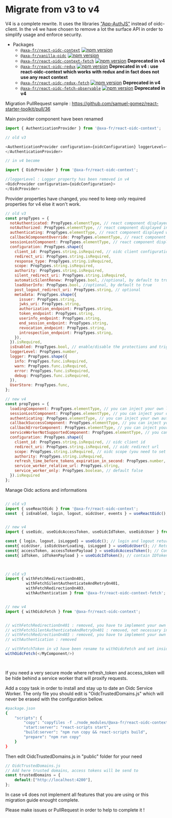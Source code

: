 ﻿# Migrate from v3 to v4

V4 is a complete rewrite. It uses the libraries ["App-AuthJS"](https://github.com/openid/AppAuth-JS) instead of oidc-client.
In the v4 we have chosen to remove a lot the surface API in order to simplify usage and enforce security.

- Packages
  - [`@axa-fr/react-oidc-context`](./packages/context#readme.md) [![npm version](https://badge.fury.io/js/%40axa-fr%2Freact-oidc-context.svg)](https://badge.fury.io/js/%40axa-fr%2Freact-oidc-context)
  - [`@axa-fr/vanilla-oidc`](./packages/vanilla#readme.md) [![npm version](https://badge.fury.io/js/%40axa-fr%2Fvanilla-oidc.svg)](https://badge.fury.io/js/%40axa-fr%2Fvanilla-oidc)
  - [`@axa-fr/react-oidc-context-fetch`](./packages/context-fetch#readme.md) [![npm version](https://badge.fury.io/js/%40axa-fr%2Freact-oidc-context-fetch.svg)](https://badge.fury.io/js/%40axa-fr%2Freact-oidc-context-fetch) **Deprecated in v4**
  - [`@axa-fr/react-oidc-redux`](./packages/redux#readme.md) [![npm version](https://badge.fury.io/js/%40axa-fr%2Freact-oidc-redux.svg)](https://badge.fury.io/js/%40axa-fr%2Freact-oidc-redux) **Deprecated in v4 : use react-oidc-context which works with redux and in fact does not use any react context**
  - [`@axa-fr/react-oidc-redux-fetch`](./packages/redux-fetch#readme.md) [![npm version](https://badge.fury.io/js/%40axa-fr%2Freact-oidc-redux-fetch.svg)](https://badge.fury.io/js/%40axa-fr%2Freact-oidc-redux-fetch) **Deprecated in v4**
  - [`@axa-fr/react-oidc-fetch-observable`](./packages/fetch-observable#readme.md) [![npm version](https://badge.fury.io/js/%40axa-fr%2Freact-oidc-fetch-observable.svg)](https://badge.fury.io/js/%40axa-fr%2Freact-oidc-fetch-observable) **Deprecated in v4**

Migration PullRequest sample : https://github.com/samuel-gomez/react-starter-toolkit/pull/36


Main provider component have been renamed
```javascript
import { AuthenticationProvider } from '@axa-fr/react-oidc-context';

// old v3 

<AuthenticationProvider configuration={oidcConfiguration} loggerLevel={oidcLog.DEBUG}>
</AuthenticationProvider>

// in v4 become

import { OidcProvider } from '@axa-fr/react-oidc-context';

//loggerLevel : Logger property has been removed in v4
<OidcProvider configuration={oidcConfiguration}>
</OidcProvider>
```

Provider properties have changed, you need to keep only required properties for v4 else it won't work.
```javascript
// old v3 
const propTypes = {
  notAuthenticated: PropTypes.elementType, // react component displayed during authentication
  notAuthorized: PropTypes.elementType, // react component displayed in case user is not Authorised
  authenticating: PropTypes.elementType, // react component displayed when about to redirect user to be authenticated
  callbackComponentOverride: PropTypes.elementType, // react component displayed when user is connected
  sessionLostComponent: PropTypes.elementType, // react component displayed when user loose authentication session
  configuration: PropTypes.shape({
    client_id: PropTypes.string.isRequired, // oidc client configuration, the same as oidc client library used internally https://github.com/IdentityModel/oidc-client-js
    redirect_uri: PropTypes.string.isRequired,
    response_type: PropTypes.string.isRequired,
    scope: PropTypes.string.isRequired,
    authority: PropTypes.string.isRequired,
    silent_redirect_uri: PropTypes.string.isRequired,
    automaticSilentRenew: PropTypes.bool, //optional, by default to true
    loadUserInfo: PropTypes.bool, //optional, by default to true
    post_logout_redirect_uri: PropTypes.string, // optional
    metadata: PropTypes.shape({
      issuer: PropTypes.string,
      jwks_uri: PropTypes.string,
      authorization_endpoint: PropTypes.string,
      token_endpoint: PropTypes.string,
      userinfo_endpoint: PropTypes.string,
      end_session_endpoint: PropTypes.string,
      revocation_endpoint: PropTypes.string,
      introspection_endpoint: PropTypes.string,
    }),
  }).isRequired,
  isEnabled: PropTypes.bool, // enable/disable the protections and trigger of authentication (useful during development).
  loggerLevel: PropTypes.number,
  logger: PropTypes.shape({
    info: PropTypes.func.isRequired,
    warn: PropTypes.func.isRequired,
    error: PropTypes.func.isRequired,
    debug: PropTypes.func.isRequired,
  }),
  UserStore: PropTypes.func,
};

// new v4 
const propTypes = {
  loadingComponent: PropTypes.elementType, // you can inject your own loading component
  sessionLostComponent: PropTypes.elementType, // you can inject your own session lost component
  authenticating: PropTypes.elementType, // you can inject your own authenticationg component
  callbackSuccessComponent: PropTypes.elementType, // you can inject your own call back success component
  callbackErrorComponent: PropTypes.elementType, // you can inject your own call back error component
  serviceWorkerNotSupportedComponent: PropTypes.elementType, // you can inject your page that explain your require a more modern browser
  configuration: PropTypes.shape({
    client_id: PropTypes.string.isRequired, // oidc client id
    redirect_uri: PropTypes.string.isRequired, // oidc redirect url
    scope: PropTypes.string.isRequired, // oidc scope (you need to set "offline_access")
    authority: PropTypes.string.isRequired,
    refresh_time_before_tokens_expiration_in_second: PropTypes.number,
    service_worker_relative_url: PropTypes.string,
    service_worker_only: PropTypes.boolean, // default false
  }).isRequired
};
```


Manage Oidc actions and informations

```javascript

// old v3 
import { useReactOidc } from '@axa-fr/react-oidc-context';
const  { isEnabled, login, logout, oidcUser, events } = useReactOidc(); 


// new v4 
import { useOidc, useOidcAccessToken, useOidcIdToken, useOidcUser } from '@axa-fr/react-oidc-context';

const { login, logout, isLogged} = useOidc(); // login and logout return a Promise
const{ oidcUser, isOidcUserLoading, isLogged } = useOidcUser(); // Return user_info endpoint data
const{ accessToken, accessTokenPayload } = useOidcAccessToken(); // Contain access_token metadata acess_token is a jwk
const{ idToken, idTokenPayload } = useOidcIdToken(); // contain IDToken metadata
 
 ```
```javascript

// old v3 
import { withFetchRedirectionOn401,
         withFetchSilentAuthenticateAndRetryOn401,
         withFetchRedirectionOn403,
         withAuthentication } from '@axa-fr/react-oidc-context-fetch';


// new v4
import { withOidcFetch } from '@axa-fr/react-oidc-context';


// withFetchRedirectionOn401 : removed, you have to implement your own 401 management
// withFetchSilentAuthenticateAndRetryOn401 : removed, not necessary in v4 token are in auto refresh mode only
// withFetchRedirectionOn403 : removed, you have to implement your own 403 management
// withAuthentication : removed

// withFetchToken in v3 have been rename to withOidcFetch and set inside  '@axa-fr/react-oidc-context' package
withOidcFetch(</MyComponent/>)

 
```

If you need a very secure mode where refresh_token and access_token will be hide behind a service worker that will proxify requests.

Add a copy task in order to install and stay up to date an Oidc Service Worker.
The only file you should edit is "OidcTrustedDomains.js" which will never be erased with the configuration bellow.

```sh
#package.json
{
    "scripts": {
        "copy": "copyfiles -f ./node_modules/@axa-fr/react-oidc-context/dist/OidcServiceWorker.js ./public && copyfiles -f -s ./node_modules/@axa-fr/react-oidc-context/dist/OidcTrustedDomains.js ./public",
        "start:server": "react-scripts start",
        "build:server": "npm run copy && react-scripts build",
        "prepare": "npm run copy"
    }
}
```

Then edit OidcTrustedDomains.js in "public" folder for your need

```javascript
// OidcTrustedDomains.js
// Add here trusted domains, access tokens will be send to
const trustedDomains = {
    default:["http://localhost:4200"],
};
```


In case v4 does not implement all features that you are using or this migration guide enought complete.

Please make issues or PullRequest in order to help to complete it !



